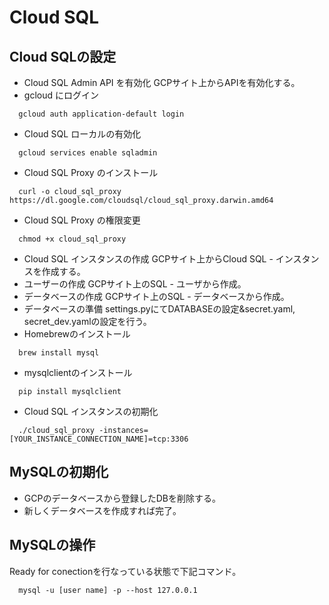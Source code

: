 # Cloud SQL

## Cloud SQLの設定
- Cloud SQL Admin API を有効化
GCPサイト上からAPIを有効化する。
- gcloud にログイン
```
  gcloud auth application-default login
```
- Cloud SQL ローカルの有効化
```
  gcloud services enable sqladmin
```
- Cloud SQL Proxy のインストール
```
  curl -o cloud_sql_proxy https://dl.google.com/cloudsql/cloud_sql_proxy.darwin.amd64
```
- Cloud SQL Proxy の権限変更
```
  chmod +x cloud_sql_proxy
```
- Cloud SQL インスタンスの作成
GCPサイト上からCloud SQL - インスタンスを作成する。
- ユーザーの作成
GCPサイト上のSQL - ユーザから作成。
- データベースの作成
GCPサイト上のSQL - データベースから作成。
- データベースの準備
settings.pyにてDATABASEの設定&secret.yaml, secret_dev.yamlの設定を行う。
- Homebrewのインストール
```
  brew install mysql
```
- mysqlclientのインストール
```
  pip install mysqlclient
```
- Cloud SQL インスタンスの初期化
```
  ./cloud_sql_proxy -instances=[YOUR_INSTANCE_CONNECTION_NAME]=tcp:3306
```
## MySQLの初期化
- GCPのデータベースから登録したDBを削除する。
- 新しくデータベースを作成すれば完了。
## MySQLの操作
Ready for conectionを行なっている状態で下記コマンド。
```
  mysql -u [user name] -p --host 127.0.0.1
```